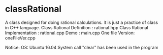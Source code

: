 # classRational
A class designed for doing rational calculations.
It is just a practice of class in C++ language.
Class Rational Definition : rational.hpp
Class Rational Implementation : rational.cpp
Demo : main.cpp 
One file Version: oneFileVer.cpp

Notice: 
  OS: Ubuntu 16.04
  System call "clear" has been used in the program

